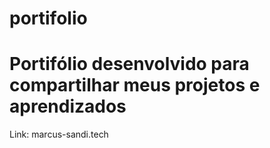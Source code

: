 # portifolio
<h1> Portifólio desenvolvido para compartilhar 
meus projetos e aprendizados </h1>
Link: marcus-sandi.tech
